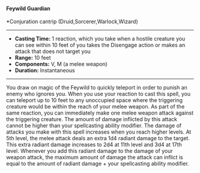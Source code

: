 #### Feywild Guardian
*Conjuration cantrip (Druid,Sorcerer,Warlock,Wizard)
___
- **Casting Time:** 1 reaction, which you take when a hostile creature you can see within 10 feet of you takes the Disengage action or makes an attack that does not target you
- **Range:** 10 feet
- **Components:** V, M (a melee weapon)
- **Duration:** Instantaneous
---
You draw on magic of the Feywild to quickly
teleport in order to punish an enemy who ignores
you. When you use your reaction to cast this spell,
you can teleport up to 10 feet to any unoccupied
space where the triggering creature would be within
the reach of your melee weapon. As part of the same
reaction, you can immediately make one melee
weapon attack against the triggering creature. The
amount of damage inflicted by this attack cannot be
higher than your spellcasting ability modifier.
The damage of attacks you make with this spell
increases when you reach higher levels. At 5th level,
the melee attack deals an extra 1d4 radiant damage
to the target. This extra radiant damage increases to
2d4 at 11th level and 3d4 at 17th level. Whenever you
add this radiant damage to the damage of your
weapon attack, the maximum amount of damage
the attack can inflict is equal to the amount of
radiant damage + your spellcasting ability modifier.
